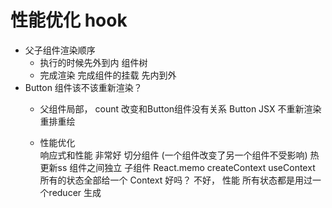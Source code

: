 # 性能优化 hook

- 父子组件渲染顺序
    - 执行的时候先外到内  组件树
    - 完成渲染 完成组件的挂载 先内到外
- Button 组件该不该重新渲染？
    - 父组件局部， count 改变和Button组件没有关系
        Button  JSX  不重新渲染 重排重绘
    
    - 性能优化  
        响应式和性能 非常好 
        切分组件 (一个组件改变了另一个组件不受影响) 热更新ss
        组件之间独立
        子组件 React.memo
        createContext  useContext 所有的状态全部给一个
        Context 好吗？
        不好， 性能 所有状态都是用过一个reducer 生成